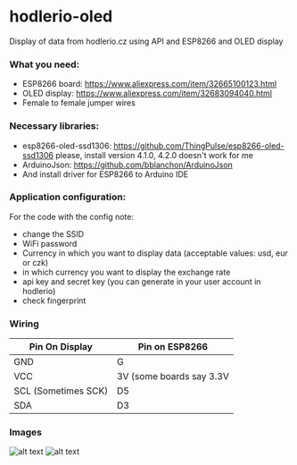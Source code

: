 # hodlerio-oled
Display of data from hodlerio.cz using API and ESP8266 and OLED display
### What you need: 
* ESP8266 board: https://www.aliexpress.com/item/32665100123.html
* OLED display: https://www.aliexpress.com/item/32683094040.html
* Female to female jumper wires

### Necessary libraries:
* esp8266-oled-ssd1306: https://github.com/ThingPulse/esp8266-oled-ssd1306 please, install version 4.1.0, 4.2.0 doesn't work for me
* ArduinoJson: https://github.com/bblanchon/ArduinoJson
* And install driver for ESP8266 to Arduino IDE

### Application configuration:
For the code with the config note:
* change the SSID
* WiFi password
* Currency in which you want to display data (acceptable values: usd, eur or czk)
* in which currency you want to display the exchange rate
* api key and secret key (you can generate in your user account in hodlerio)
* check fingerprint

### Wiring 

| Pin On Display| Pin on ESP8266 |
| ------------- |----------------|
| GND     | G |
| VCC     | 3V (some boards say 3.3V |
| SCL (Sometimes SCK)    | D5 |
| SDA     | D3 |


### Images
![alt text](https://hodlerio.cz/CryptoDisplay/4.jpg "Display 1")
![alt text](https://hodlerio.cz/CryptoDisplay/5.jpg "Display 2")
